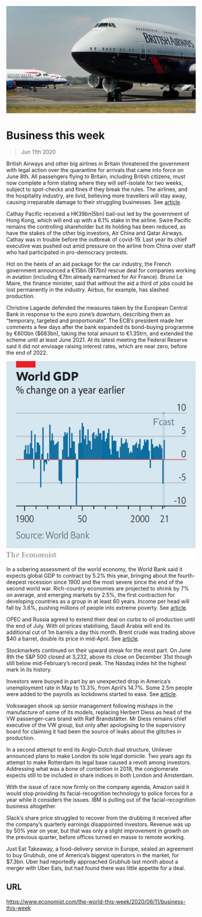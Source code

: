 ![](./images/20200613_WWP501.jpg)

# Business this week

> Jun 11th 2020

British Airways and other big airlines in Britain threatened the government with legal action over the quarantine for arrivals that came into force on June 8th. All passengers flying to Britain, including British citizens, must now complete a form stating where they will self-isolate for two weeks, subject to spot-checks and fines if they break the rules. The airlines, and the hospitality industry, are livid, believing more travellers will stay away, causing irreparable damage to their struggling businesses. See [article](https://www.economist.com//britain/2020/06/11/britains-new-quarantine-rules-are-a-head-scratcher).

Cathay Pacific received a HK$39bn ($5bn) bail-out led by the government of Hong Kong, which will end up with a 6.1% stake in the airline. Swire Pacific remains the controlling shareholder but its holding has been reduced, as have the stakes of the other big investors, Air China and Qatar Airways. Cathay was in trouble before the outbreak of covid-19. Last year its chief executive was pushed out amid pressure on the airline from China over staff who had participated in pro-democracy protests.

Hot on the heels of an aid package for the car industry, the French government announced a €15bn ($17bn) rescue deal for companies working in aviation (including €7bn already earmarked for Air France). Bruno Le Maire, the finance minister, said that without the aid a third of jobs could be lost permanently in the industry. Airbus, for example, has slashed production.

Christine Lagarde defended the measures taken by the European Central Bank in response to the euro zone’s downturn, describing them as “temporary, targeted and proportionate”. The ECB’s president made her comments a few days after the bank expanded its bond-buying programme by €600bn ($683bn), taking the total amount to €1.35trn, and extended the scheme until at least June 2021. At its latest meeting the Federal Reserve said it did not envisage raising interest rates, which are near zero, before the end of 2022.



![](./images/20200613_WWC029.png)

In a sobering assessment of the world economy, the World Bank said it expects global GDP to contract by 5.2% this year, bringing about the fourth- deepest recession since 1900 and the most severe since the end of the second world war. Rich-country economies are projected to shrink by 7% on average, and emerging markets by 2.5%, the first contraction for developing countries as a group in at least 60 years. Income per head will fall by 3.6%, pushing millions of people into extreme poverty. See [article](https://www.economist.com//leaders/2020/06/11/most-investors-and-some-firms-are-upbeat-about-the-world-economy).

OPEC and Russia agreed to extend their deal on curbs to oil production until the end of July. With oil prices stabilising, Saudi Arabia will end its additional cut of 1m barrels a day this month. Brent crude was trading above $40 a barrel, double its price in mid-April. See [article](https://www.economist.com//finance-and-economics/2020/06/13/investment-in-oil-supply-has-collapsed-it-may-not-roar-back).

Stockmarkets continued on their upward streak for the most part. On June 8th the S&P 500 closed at 3,232, above its close on December 31st though still below mid-February’s record peak. The Nasdaq index hit the highest mark in its history.

Investors were buoyed in part by an unexpected drop in America’s unemployment rate in May to 13.3%, from April’s 14.7%. Some 2.5m people were added to the payrolls as lockdowns started to ease. See [article](https://www.economist.com//node/21787958).

Volkswagen shook up senior management following mishaps in the manufacture of some of its models, replacing Herbert Diess as head of the VW passenger-cars brand with Ralf Brandstätter. Mr Diess remains chief executive of the VW group, but only after apologising to the supervisory board for claiming it had been the source of leaks about the glitches in production.

In a second attempt to end its Anglo-Dutch dual structure, Unilever announced plans to make London its sole legal domicile. Two years ago its attempt to make Rotterdam its legal base caused a revolt among investors. Addressing what was a bone of contention in 2018, the conglomerate expects still to be included in share indices in both London and Amsterdam.

With the issue of race now firmly on the company agenda, Amazon said it would stop providing its facial-recognition technology to police forces for a year while it considers the issues. IBM is pulling out of the facial-recognition business altogether.

Slack’s share price struggled to recover from the drubbing it received after the company’s quarterly earnings disappointed investors. Revenue was up by 50% year on year, but that was only a slight improvement in growth on the previous quarter, before offices turned en masse to remote working.

Just Eat Takeaway, a food-delivery service in Europe, sealed an agreement to buy Grubhub, one of America’s biggest operators in the market, for $7.3bn. Uber had reportedly approached Grubhub last month about a merger with Uber Eats, but had found there was little appetite for a deal.

## URL

https://www.economist.com/the-world-this-week/2020/06/11/business-this-week
